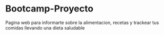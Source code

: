 # Bootcamp-Proyecto
Pagina web para informarte sobre la alimentacion, recetas y trackear tus comidas llevando una dieta saludable 
